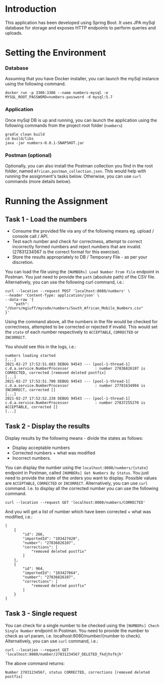 # Introduction

This application has been developed using Spring Boot. It uses JPA mySql database for storage and 
exposes HTTP endpoints to perform queries and uploads.

# Setting the Environment

### Database

Assuming that you have Docker installer, you can launch the mySql instance using the following command.

```
docker run -p 3306:3306 --name numbers-mysql -e MYSQL_ROOT_PASSWORD=numbers-password -d mysql:5.7
```

### Application
Once mySql DB is up and running, you can launch the application using the following commands from the project
root folder (`numbers`)

```
gradle clean build
cd build/libs
java -jar numbers-0.0.1-SNAPSHOT.jar
```

### Postman (optional) 
Optionally, you can also install the Postman collection you find in the root folder, named `African.postman_collection.json`.
This would help with running the assignment's tasks below. Otherwise, you can use `curl` commands (more details below).

# Running the Assignment

## Task 1 - Load the numbers
* Consume the provided file via any of the following means eg. upload / console call / API.
* Test each number and check for correctness, attempt to correct incorrectly formed numbers
and reject numbers that are invalid. (27831234567 is the correct format for this exercise).
* Store the results appropriately to DB / Temporary File - as per your discretion.

You can load the file using the `[NUMBERs] Load Number From File` endpoint in Postman. You just need to provide the `path` (absolute path) of the 
CSV file. Alternatively, you can use the following curl command, i.e.:

```
curl --location --request POST 'localhost:8080/numbers' \
--header 'Content-Type: application/json' \
--data-raw '{
    "path": "/Users/mgiuff/mycode/numbers/South_African_Mobile_Numbers.csv"
}'
```

Using the command above, all the numbers in the file would be checked for correctness, attempted to be corrected
or rejected if invalid. This would set the `state` of each number respectively to `ACCEPTABLE`, `CORRECTED` or `INCORRECT`.

You should see this in the logs, i.e.:

```
numbers loading started
[...]
2021-02-27 17:52:51.683 DEBUG 94543 --- [pool-1-thread-1] c.d.a.service.NumberProcessor            : number 27836826107 is CORRECTED, corrected [removed deleted postfix]
[...]
2021-02-27 17:52:51.700 DEBUG 94543 --- [pool-1-thread-1] c.d.a.service.NumberProcessor            : number 27781634994 is INCORRECT, corrected []
[...]
2021-02-27 17:52:52.238 DEBUG 94543 --- [pool-1-thread-1] c.d.a.service.NumberProcessor            : number 27837255270 is ACCEPTABLE, corrected []
[...]
```

## Task 2 - Display the results

Display results by the following means - divide the states as follows:
* Display acceptable numbers
* Corrected numbers + what was modified 
* Incorrect numbers.

You can display the number using the `localhost:8080/numbers/{state}` endpoint in Postman, called `[NUMBERs] Get Numbers By Status`. You just need to provide the
state of the orders you want to display. Possible values are `ACCEPTABLE`, `CORRECTED` or `INCORRECT`. Alternatively, you 
can use `curl` command. I.e. to display all the corrected number you can use the following command.

```
curl --location --request GET 'localhost:8080/numbers/CORRECTED'
```

And you will get a list of number which have been corrected + what was modified, i.e.:

```
[
    {
        "id": 266,
        "importedId": "103427420",
        "number": "27836826107",
        "corrections": [
            "removed deleted postfix"
        ]
    },
    {
        "id": 964,
        "importedId": "103427664",
        "number": "27836826107",
        "corrections": [
            "removed deleted postfix"
        ]
    }
]
```

## Task 3 - Single request

You can check for a single number to be checked using the `[NUMBERs] Chech Single Number` endpoint in Postman.
You need to provide the number to check as url param, i.e. localhost:8080/number/{number to check}.
Alternatively, you can use `curl` command, i.e.:

```
curl --location --request GET 'localhost:8080/number/27831234567_DELETED_fkdjhsfkjh'
```

The above command returns:

```
Number 27831234567, status CORRECTED, corrections [removed deleted postfix]
```